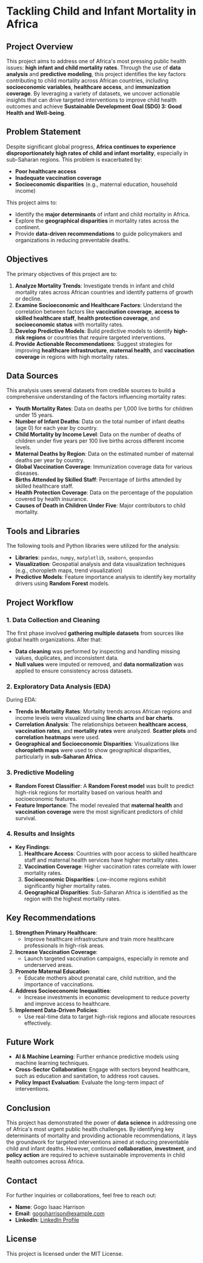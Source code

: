 # **Tackling Child and Infant Mortality in Africa**

## **Project Overview**
This project aims to address one of Africa's most pressing public health issues: **high infant and child mortality rates**. Through the use of **data analysis** and **predictive modeling**, this project identifies the key factors contributing to child mortality across African countries, including **socioeconomic variables**, **healthcare access**, and **immunization coverage**. By leveraging a variety of datasets, we uncover actionable insights that can drive targeted interventions to improve child health outcomes and achieve **Sustainable Development Goal (SDG) 3: Good Health and Well-being**.

## **Problem Statement**
Despite significant global progress, **Africa continues to experience disproportionately high rates of child and infant mortality**, especially in sub-Saharan regions. This problem is exacerbated by:
- **Poor healthcare access**
- **Inadequate vaccination coverage**
- **Socioeconomic disparities** (e.g., maternal education, household income)

This project aims to:
- Identify the **major determinants** of infant and child mortality in Africa.
- Explore the **geographical disparities** in mortality rates across the continent.
- Provide **data-driven recommendations** to guide policymakers and organizations in reducing preventable deaths.

## **Objectives**
The primary objectives of this project are to:
1. **Analyze Mortality Trends**: Investigate trends in infant and child mortality rates across African countries and identify patterns of growth or decline.
2. **Examine Socioeconomic and Healthcare Factors**: Understand the correlation between factors like **vaccination coverage**, **access to skilled healthcare staff**, **health protection coverage**, and **socioeconomic status** with mortality rates.
3. **Develop Predictive Models**: Build predictive models to identify **high-risk regions** or countries that require targeted interventions.
4. **Provide Actionable Recommendations**: Suggest strategies for improving **healthcare infrastructure**, **maternal health**, and **vaccination coverage** in regions with high mortality rates.

## **Data Sources**
This analysis uses several datasets from credible sources to build a comprehensive understanding of the factors influencing mortality rates:
- **Youth Mortality Rates**: Data on deaths per 1,000 live births for children under 15 years.
- **Number of Infant Deaths**: Data on the total number of infant deaths (age 0) for each year by country.
- **Child Mortality by Income Level**: Data on the number of deaths of children under five years per 100 live births across different income levels.
- **Maternal Deaths by Region**: Data on the estimated number of maternal deaths per year by country.
- **Global Vaccination Coverage**: Immunization coverage data for various diseases.
- **Births Attended by Skilled Staff**: Percentage of births attended by skilled healthcare staff.
- **Health Protection Coverage**: Data on the percentage of the population covered by health insurance.
- **Causes of Death in Children Under Five**: Major contributors to child mortality.

## **Tools and Libraries**
The following tools and Python libraries were utilized for the analysis:
- **Libraries**: `pandas`, `numpy`, `matplotlib`, `seaborn`, `geopandas`
- **Visualization**: Geospatial analysis and data visualization techniques (e.g., choropleth maps, trend visualization)
- **Predictive Models**: Feature importance analysis to identify key mortality drivers using **Random Forest** models.

## **Project Workflow**

### **1. Data Collection and Cleaning**
The first phase involved **gathering multiple datasets** from sources like global health organizations. After that:
- **Data cleaning** was performed by inspecting and handling missing values, duplicates, and inconsistent data.
- **Null values** were imputed or removed, and **data normalization** was applied to ensure consistency across datasets.

### **2. Exploratory Data Analysis (EDA)**
During EDA:
- **Trends in Mortality Rates**: Mortality trends across African regions and income levels were visualized using **line charts** and **bar charts**.
- **Correlation Analysis**: The relationships between **healthcare access**, **vaccination rates**, and **mortality rates** were analyzed. **Scatter plots** and **correlation heatmaps** were used.
- **Geographical and Socioeconomic Disparities**: Visualizations like **choropleth maps** were used to show geographical disparities, particularly in **sub-Saharan Africa**.

### **3. Predictive Modeling**
- **Random Forest Classifier**: A **Random Forest model** was built to predict high-risk regions for mortality based on various health and socioeconomic features.
- **Feature Importance**: The model revealed that **maternal health** and **vaccination coverage** were the most significant predictors of child survival.

### **4. Results and Insights**
- **Key Findings**:
  1. **Healthcare Access**: Countries with poor access to skilled healthcare staff and maternal health services have higher mortality rates.
  2. **Vaccination Coverage**: Higher vaccination rates correlate with lower mortality rates.
  3. **Socioeconomic Disparities**: Low-income regions exhibit significantly higher mortality rates.
  4. **Geographical Disparities**: Sub-Saharan Africa is identified as the region with the highest mortality rates.

## **Key Recommendations**
1. **Strengthen Primary Healthcare**:
   - Improve healthcare infrastructure and train more healthcare professionals in high-risk areas.
2. **Increase Vaccination Coverage**:
   - Launch targeted vaccination campaigns, especially in remote and underserved areas.
3. **Promote Maternal Education**:
   - Educate mothers about prenatal care, child nutrition, and the importance of vaccinations.
4. **Address Socioeconomic Inequalities**:
   - Increase investments in economic development to reduce poverty and improve access to healthcare.
5. **Implement Data-Driven Policies**:
   - Use real-time data to target high-risk regions and allocate resources effectively.

## **Future Work**
- **AI & Machine Learning**: Further enhance predictive models using machine learning techniques.
- **Cross-Sector Collaboration**: Engage with sectors beyond healthcare, such as education and sanitation, to address root causes.
- **Policy Impact Evaluation**: Evaluate the long-term impact of interventions.

## **Conclusion**
This project has demonstrated the power of **data science** in addressing one of Africa's most urgent public health challenges. By identifying key determinants of mortality and providing actionable recommendations, it lays the groundwork for targeted interventions aimed at reducing preventable child and infant deaths. However, continued **collaboration**, **investment**, and **policy action** are required to achieve sustainable improvements in child health outcomes across Africa.

## **Contact**

For further inquiries or collaborations, feel free to reach out:

- **Name**: Gogo Isaac Harrison
- **Email**: gogoharrison@example.com
- **LinkedIn**: [LinkedIn Profile](https://www.linkedin.com/in/gogo-harrison/)

## **License**

This project is licensed under the MIT License.
